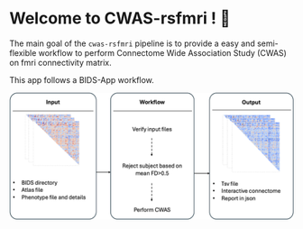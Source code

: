# Welcome to CWAS-rsfmri ! 🚀

The main goal of the `cwas-rsfmri` pipeline is to provide a easy and semi-flexible workflow to perform Connectome Wide Association Study (CWAS) on fmri connectivity matrix.

This app follows a BIDS-App workflow.

<img title="Pipeline" alt="Alt text" src="assets/workflow.svg">